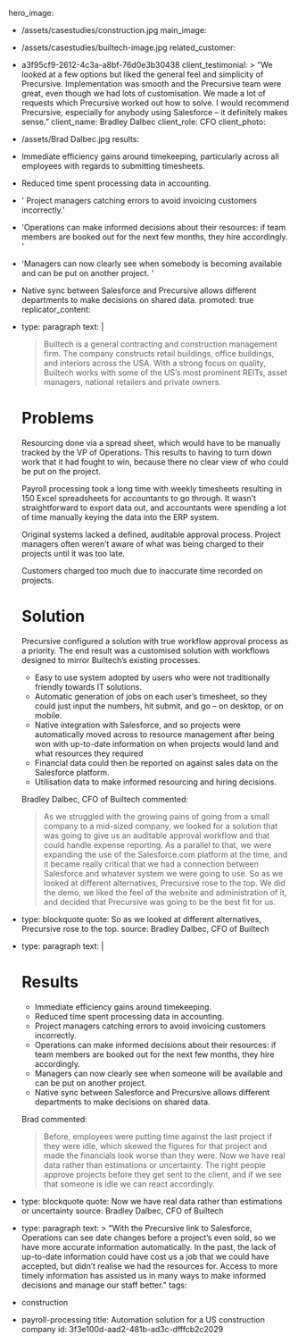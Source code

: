 hero_image:
  - /assets/casestudies/construction.jpg
main_image:
  - /assets/casestudies/builtech-image.jpg
related_customer:
  - a3f95cf9-2612-4c3a-a8bf-76d0e3b30438
client_testimonial: >
  "We looked at a few options but liked the general feel and simplicity of Precursive. Implementation
  was smooth and the Precursive team were great, even though we had lots of customisation. We made a
  lot of requests which Precursive worked out how to solve. I would recommend Precursive, especially
  for anybody using Salesforce – it definitely makes sense.”
client_name: Bradley Dalbec
client_role: CFO
client_photo:
  - /assets/Brad Dalbec.jpg
results:
  - >
    Immediate efficiency gains around timekeeping, particularly across all employees with regards to
    submitting timesheets.
  - Reduced time spent processing data in accounting.
  - ' Project managers catching errors to avoid invoicing customers incorrectly.'
  - 'Operations can make informed decisions about their resources: if team members are booked out for the next few months, they hire accordingly. '
  - 'Managers can now clearly see when somebody is becoming available and can be put on another project. '
  - >
    Native sync between Salesforce and Precursive allows different departments to make decisions on
    shared data.
promoted: true
replicator_content:
  - 
    type: paragraph
    text: |
      > Builtech is a general contracting and construction management firm. The company constructs retail buildings, office buildings, and interiors across the USA. With a strong focus on quality, Builtech works with some of the US’s most prominent REITs, asset managers, national retailers and private owners.
      
      
      # Problems
      
      Resourcing done via a spread sheet, which would have to be manually tracked by the VP of Operations. This results to having to turn down work that it had fought to win, because there no clear view of who could be put on the project.
      
      Payroll processing took a long time with weekly timesheets resulting in 150 Excel spreadsheets for accountants to go through. It wasn’t straightforward to export data out, and accountants were spending a lot of time manually keying the data into the ERP system.
      
      Original systems lacked a defined, auditable approval process. Project managers often weren’t aware of what was being charged to their projects until it was too late.
      
      Customers charged too much due to inaccurate time recorded on projects.
      
      # Solution
      
      Precursive configured a solution with true workflow approval process as a priority. The end result was a customised solution with workflows designed to mirror Builtech’s existing processes.
      
      - Easy to use system adopted by users who were not traditionally friendly towards IT solutions.
      - Automatic generation of jobs on each user’s timesheet, so they could just input the numbers, hit submit, and go – on desktop, or on mobile.
      - Native integration with Salesforce, and so projects were automatically moved across to resource management after being won with up-to-date information on when projects would land and what resources they required
      - Financial data could then be reported on against sales data on the Salesforce platform.
      - Utilisation data to make informed resourcing and hiring decisions.
      
      Bradley Dalbec, CFO of Builtech commented:
      
      > As we struggled with the growing pains of going from a small company to a mid-sized company, we looked for a solution that was going to give us an auditable approval workflow and that could handle expense reporting. As a parallel to that, we were expanding the use of the Salesforce.com platform at the time, and it became really critical that we had a connection between Salesforce and whatever system we were going to use. So as we looked at different alternatives, Precursive rose to the top. We did the demo, we liked the feel of the website and administration of it, and decided that Precursive was going to be the best fit for us.
  - 
    type: blockquote
    quote: So as we looked at different alternatives, Precursive rose to the top.
    source: Bradley Dalbec, CFO of Builtech
  - 
    type: paragraph
    text: |
      # Results
      
      - Immediate efficiency gains around timekeeping.
      - Reduced time spent processing data in accounting.
      - Project managers catching errors to avoid invoicing customers incorrectly.
      - Operations can make informed decisions about their resources: if team members are booked out for the next few months, they hire accordingly.
      - Managers can now clearly see when someone will be available and can be put on another project.
      - Native sync between Salesforce and Precursive allows different departments to make decisions on shared data.
      
      Brad commented:
      
      > Before, employees were putting time against the last project if they were idle, which skewed the figures for that project and made the financials look worse than they were. Now we have real data rather than estimations or uncertainty. The right people approve projects before they get sent to the client, and if we see that someone is idle we can react accordingly.
  - 
    type: blockquote
    quote: Now we have real data rather than estimations or uncertainty
    source: Bradley Dalbec, CFO of Builtech
  - 
    type: paragraph
    text: >
      "With the Precursive link to Salesforce, Operations can see date changes before a project’s even
      sold, so we have more accurate information automatically. In the past, the lack of up-to-date
      information could have cost us a job that we could have accepted, but didn’t realise we had the
      resources for. Access to more timely information has assisted us in many ways to make informed
      decisions and manage our staff better."
tags:
  - construction
  - payroll-processing
title: Automation solution for a US construction company
id: 3f3e100d-aad2-481b-ad3c-dfffcb2c2029
